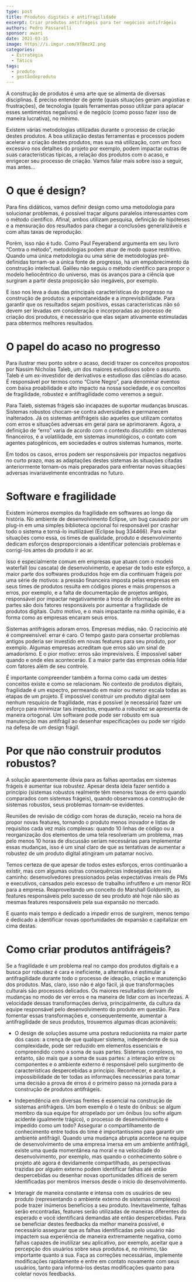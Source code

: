 ```yaml
---
type: post
title: Produtos digitais e antifragilidade
excerpt: Criar produtos antifrágeis para ter negócios antifrágeis
authors: Pedro Passarelli
sponsor: awari
date: 2021-03-15
image: https://i.imgur.com/Xf8mzXI.png
categories:
  - Estratégia
  - Tático
tags:
  - produto
  - gestãodeproduto
---
```


 
A construção de produtos é uma arte que se alimenta de diversas disciplinas. É preciso entender de gente (quais situações geram angústias e frustrações), de tecnologia (quais ferramentas posso utilizar para aplacar esses sentimentos negativos) e de negócio (como posso fazer isso de maneira lucrativa), no mínimo. 


Existem várias metodologias utilizadas durante o processo de criação destes produtos. A boa utilização destas ferramentas e processos podem acelerar a criação destes produtos, mas sua má utilização, com um foco excessivo nos detalhes do projeto por exemplo, podem impactar outras de suas características típicas, a relação dos produtos com o acaso, e enrigecer seu processo de criação. Vamos falar mais sobre isso a seguir, mas antes...

# O que é design?

Para fins didáticos, vamos definir design como uma metodologia para solucionar problemas, é possível traçar alguns paralelos interessantes com o método científico. Afinal, ambos utilizam pesquisa, definição de hipóteses e a mensuração dos resultados para chegar a conclusões generalizáveis e com altas taxas de reprodução.

Porém, isso não é tudo. Como Paul Feyerabend argumenta em seu livro “Contra o método”, metodologias podem atuar de modo quase restritivo. Quando uma única metodologia ou uma série de metodologias pré-definidas tornam-se a única fonte de progresso, há um empobrecimento da construção intelectual. Galileu não seguiu o método científico para propor o modelo heliocêntrico do universo, mas os avanços para a ciência que surgiram a partir desta proposição são inegáveis, por exemplo. 

E isso nos leva a duas das principais características do progresso na construção de produtos: a espontaneidade e a imprevisibilidade. Para garantir que os resultados sejam positivos, essas características não só devem ser levadas em consideração e incorporadas ao processo de criação dos produtos, é necessário que elas sejam ativamente estimuladas para obtermos melhores resultados.

# O papel do acaso no progresso

Para ilustrar meu ponto sobre o acaso, decidi trazer os conceitos propostos por Nassim Nicholas Taleb, um dos maiores estudiosos sobre o assunto. Taleb é um ex-investidor de derivativos e estudioso das ciências do acaso. É responsável por termos como “Cisne Negro”, para denominar eventos com baixa proabilidade e alto impacto na nossa sociedade, e os conceitos de fragilidade, robustez e antifragilidade como veremos a seguir. 

Para Taleb, sistemas frágeis são incapazes de suportar mudanças bruscas.
Sistemas robustos chocam-se contra adversidades e permanecem inalterados.
Já os sistemas antifrágeis são aqueles que utilizam contatos com erros e situações adversas em geral para se aprimorarem. Agora, a definição de “erro” varia de acordo com o contexto discutido: em sistemas financeiros, é a volatilidade, em sistemas imunológicos, o contato com agentes patogênicos, em sociedades e outros sistemas humanos, morte. 

Em todos os casos, erros podem ser responsáveis por impactos negativos no curto prazo, mas as adaptações destes sistemas às situações citadas anteriormente tornam-os mais preparados para enfrentar novas situações adversas invariavelmente encontradas no futuro.

 
# Software e fragilidade

Existem inúmeros exemplos da fragilidade em softwares ao longo da história. No ambiente de desenvolvimento Eclipse, um bug causado por um plug-in em uma simples biblioteca opcional foi responsável por crashar todo o sistema e torná-lo inutilizável (Eclipse bug 334466). Para evitar situações como essa, os times de qualidade, produto e desenvolvimento dedicam esforços desproporcionais a identificar potenciais problemas e corrigi-los antes do produto ir ao ar. 

Isso é especialmente comum em empresas que atuam com o modelo waterfall (ou cascata) de desenvolvimento, e apesar de todo este esforço, a maior parte dos softwares produzidos hoje em dia continuam frágeis por uma série de motivos: a pressão financeira imposta pelas empresas em seus times de produtos resulta em códigos piores e mais propensos a erros, por exemplo, e a falta de documentação de projetos antigos, responsável por impactar negativamente a troca de informação entre as partes são dois fatores responsáveis por aumentar a fragilidade de produtos digitais. Outro motivo, e o mais impactante na minha opinião, é a forma como as empresas encaram seus erros.

Sistemas antifrágeis adoram erros. Empresas médias, não. O raciocínio até é compreensível: errar é caro. O tempo gasto para consertar problemas antigos poderia ser investido em novas features para seu produto, por exemplo. Algumas empresas acreditam que erros são um sinal de amadorismo. E o pior motivo: erros são imprevisíveis. É impossível saber quando e onde eles acontecerão. E a maior parte  das empresas odeia lidar com fatores além de seu controle.

É importante compreender também a forma como cada um destes conceitos existe e como se relacionam. No contexto de produtos digitais, fragilidade é um espectro, permeando em maior ou menor escala todas as etapas de um projeto. É impossível construir um produto digital sem nenhum resquício de fragilidade, mas é possível (e necessário) fazer um esforço para minimizar tais impactos, enquanto a robustez se apresenta de maneira ortogonal. Um software pode pode ser robusto em sua manutenção mas antifrágil ao desenhar especificações ou pode ser rígido na defesa de um design frágil.

# Por que não construir produtos robustos?

A solução aparentemente óbvia para as falhas apontadas em sistemas frágeis é aumentar sua robustez. Apesar desta ideia fazer sentido a princípio (sistemas robustos realmente têm menores taxas de erro quando comparados com sistemas frágeis), quando observamos a construção de sistemas robustos, seus problemas tornam-se evidentes. 

Reuniões de revisão de código com horas de duração, receio na hora de propor novas features, tornando o produto menos inovador e listas de requisitos cada vez mais complexas: quando 10 linhas de código ou a reorganização dos elementos de uma tela resolveriam um problema, mas pelo menos 10 horas de discussão seriam necessárias para implementar essas mudanças, isso é um sinal claro de que as tentativas de aumentar a robustez de um produto digital atingiram um patamar nocivo.

Temos certeza de que apesar de todos estes esforços, erros continuarão a existir, mas com algumas outras consequências indesejadas em seu caminho: desenvolvedores pressionados pelas expectativas irreais de PMs e executivos, cansados pelo excesso de trabalho infrutífero e um menor ROI para a empresa. Reaproveitando um conceito do Marshall Goldsmith, as features responsáveis pelo sucesso de seu produto até hoje não são as mesmas features responsáveis pela sua expansão no mercado. 

E quanto mais tempo é dedicado a impedir erros de surgirem, menos tempo é dedicado a identificar novas oportunidades de expansão e capitalizar em cima destas.
 
# Como criar produtos antifrágeis?

Se a fragilidade é um problema real no campo dos produtos digitais e a busca por robustez é cara e ineficiente, a alternativa é estimular a antifragilidade durante todo o processo de ideação, criação e manutenção dos produtos. Mas, claro, isso não é algo fácil, já que transformações culturais são processos delicados. Os maiores resultados derivam de mudanças no modo de ver erros e na maneira de lidar com as incertezas. A velocidade dessas transformações deriva, principalmente, da cultura da equipe responsável pelo desenvolvimento do produto em questão. Para fomentar essas transformações e, consequentemente, aumentar a antifragilidade de seus produtos, trouxemos algumas dicas acionáveis:

* O design de soluções assume uma postura reducionista na maior parte dos casos: a crença de que qualquer sistema, independente de sua complexidade, pode ser reduzido em elementos essenciais e compreendido como a soma de suas partes. Sistemas complexos, no entanto, são mais que a soma de suas partes: a interação entre os componentes e o ambiente externo é responsável pelo surgimento de características despercebidas a princípio. Reconhecer, e aceitar, a impossibilidade de ter todas as informações necessárias para tomar uma decisão a prova de erros é o primeiro passo na jornada para a construção de produtos antifrágeis.

* Independência em diversas frentes é essencial na construção de sistemas antifrágeis. Um bom exemplo é o teste do ônibus: se algum membro da sua equipe for atropelado por um ônibus (ou sofre algum acidente igualmente trágico), o processo de desenvolvimento é impedido como um todo? Assegurar o compartilhamento de conhecimento entre todos do time é importantíssimo para garantir um ambiente antifrágil. Quando uma mudança abrupta acontece na equipe de desenvolvimento de uma empresa imersa em um ambiente antifrágil, existe uma queda momentânea na moral e na velocidade do desenvolvimento, por exemplo, mas quando o conhecimento sobre o projeto até agora é devidamente compartilhado, as perspectivas trazidas por alguém externo podem identificar falhas até então despercebidas ou desenhar novas oportunidades difíceis de serem identificadas por membros imersos desde o início do desenvolvimento.

* Interagir de maneira constante e intensa com os usuários de seu produto (representando o ambiente externo de sistemas complexos) pode trazer inúmeros benefícios a seu produto. Inevitavelmente, falhas serão encontradas, features serão utilizadas de maneiras diferentes do esperado e você identificará demandas até então despercebidas. Para se beneficiar destes feedbacks da melhor maneira possível, é necessário assegurar que as falhas identificadas pelo usuário não impactem sua experiência de maneira extremamente negativa, como falhas capazes de inutilizar seu aplicativo, por exemplo, aceitar que a percepção dos usuários sobre seus produtos é, no mínimo, tão importante quanto a sua. Faça as correções necessárias, implemente modificações rapidamente e entre em contato novamente com seus usuários, tanto para informá-los destas modificações quanto para coletar novos feedbacks.